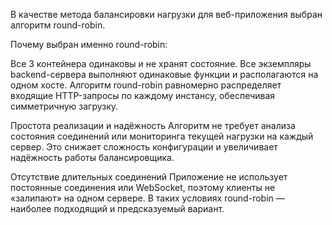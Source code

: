 В качестве метода балансировки нагрузки для веб-приложения выбран алгоритм round-robin.

Почему выбран именно round-robin:

Все 3 контейнера одинаковы и не хранят состояние.
Все экземпляры backend-сервера выполняют одинаковые функции и располагаются на одном хосте. Алгоритм round-robin равномерно распределяет входящие HTTP-запросы по каждому инстансу, обеспечивая симметричную загрузку.

Простота реализации и надёжность
Алгоритм не требует анализа состояния соединений или мониторинга текущей нагрузки на каждый сервер. Это снижает сложность конфигурации и увеличивает надёжность работы балансировщика.

Отсутствие длительных соединений
Приложение не использует постоянные соединения или WebSocket, поэтому клиенты не «залипают» на одном сервере. В таких условиях round-robin — наиболее подходящий и предсказуемый вариант.